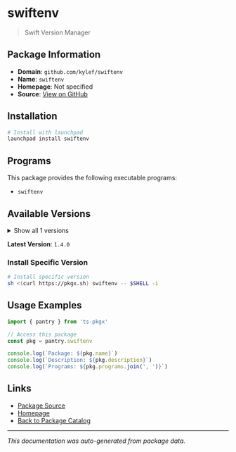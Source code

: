 # swiftenv

> Swift Version Manager

## Package Information

- **Domain**: `github.com/kylef/swiftenv`
- **Name**: `swiftenv`
- **Homepage**: Not specified
- **Source**: [View on GitHub](https://github.com/pkgxdev/pantry/tree/main/projects/github.com/kylef/swiftenv/package.yml)

## Installation

```bash
# Install with launchpad
launchpad install swiftenv
```

## Programs

This package provides the following executable programs:

- `swiftenv`

## Available Versions

<details>
<summary>Show all 1 versions</summary>

- `1.4.0`

</details>

**Latest Version**: `1.4.0`

### Install Specific Version

```bash
# Install specific version
sh <(curl https://pkgx.sh) swiftenv -- $SHELL -i
```

## Usage Examples

```typescript
import { pantry } from 'ts-pkgx'

// Access this package
const pkg = pantry.swiftenv

console.log(`Package: ${pkg.name}`)
console.log(`Description: ${pkg.description}`)
console.log(`Programs: ${pkg.programs.join(', ')}`)
```

## Links

- [Package Source](https://github.com/pkgxdev/pantry/tree/main/projects/github.com/kylef/swiftenv/package.yml)
- [Homepage](#)
- [Back to Package Catalog](../../package-catalog.md)

---

*This documentation was auto-generated from package data.*
